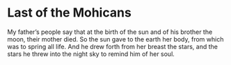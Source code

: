 # Last of the Mohicans

My father’s people say that at the birth of the sun and of his brother the moon, their mother died. So the sun gave to the earth her body, from which was to spring all life. And he drew forth from her breast the stars, and the stars he threw into the night sky to remind him of her soul.